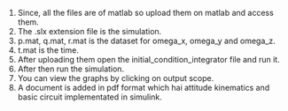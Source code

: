 1) Since, all the files are of matlab so upload them on matlab and access them.
2) The .slx extension file is the simulation.
3) p.mat, q.mat, r.mat is the dataset for omega_x, omega_y and omega_z.
4) t.mat is the time.
5) After uploading them open the initial_condition_integrator file and run it.
6) After then run the simulation.
7) You can view the graphs by clicking on output scope.
8) A document is added in pdf format which hai attitude kinematics and basic circuit implementated in simulink.
